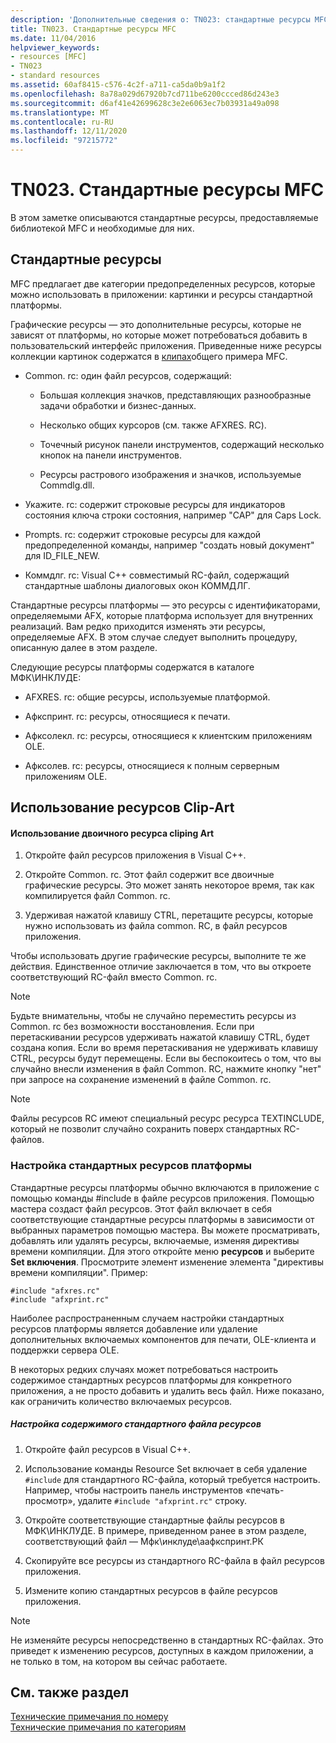 ```yaml
---
description: 'Дополнительные сведения о: TN023: стандартные ресурсы MFC'
title: TN023. Стандартные ресурсы MFC
ms.date: 11/04/2016
helpviewer_keywords:
- resources [MFC]
- TN023
- standard resources
ms.assetid: 60af8415-c576-4c2f-a711-ca5da0b9a1f2
ms.openlocfilehash: 8a78a029d67920b7cd711be6200ccced86d243e3
ms.sourcegitcommit: d6af41e42699628c3e2e6063ec7b03931a49a098
ms.translationtype: MT
ms.contentlocale: ru-RU
ms.lasthandoff: 12/11/2020
ms.locfileid: "97215772"
---
```

# <a name="tn023-standard-mfc-resources"></a>TN023. Стандартные ресурсы MFC

В этом заметке описываются стандартные ресурсы, предоставляемые библиотекой MFC и необходимые для них.

## <a name="standard-resources"></a>Стандартные ресурсы

MFC предлагает две категории предопределенных ресурсов, которые можно использовать в приложении: картинки и ресурсы стандартной платформы.

Графические ресурсы — это дополнительные ресурсы, которые не зависят от платформы, но которые может потребоваться добавить в пользовательский интерфейс приложения. Приведенные ниже ресурсы коллекции картинок содержатся в [клипах](../overview/visual-cpp-samples.md)общего примера MFC.

- Common. rc: один файл ресурсов, содержащий:

  - Большая коллекция значков, представляющих разнообразные задачи обработки и бизнес-данных.

  - Несколько общих курсоров (см. также AFXRES. RC).

  - Точечный рисунок панели инструментов, содержащий несколько кнопок на панели инструментов.

  - Ресурсы растрового изображения и значков, используемые Commdlg.dll.

- Укажите. rc: содержит строковые ресурсы для индикаторов состояния ключа строки состояния, например "CAP" для Caps Lock.

- Prompts. rc: содержит строковые ресурсы для каждой предопределенной команды, например "создать новый документ" для ID_FILE_NEW.

- Коммдлг. rc: Visual C++ совместимый RC-файл, содержащий стандартные шаблоны диалоговых окон КОММДЛГ.

Стандартные ресурсы платформы — это ресурсы с идентификаторами, определяемыми AFX, которые платформа использует для внутренних реализаций. Вам редко приходится изменять эти ресурсы, определяемые AFX. В этом случае следует выполнить процедуру, описанную далее в этом разделе.

Следующие ресурсы платформы содержатся в каталоге МФК\ИНКЛУДЕ:

- AFXRES. rc: общие ресурсы, используемые платформой.

- Афкспринт. rc: ресурсы, относящиеся к печати.

- Афксолекл. rc: ресурсы, относящиеся к клиентским приложениям OLE.

- Афксолев. rc: ресурсы, относящиеся к полным серверным приложениям OLE.

## <a name="using-clip-art-resources"></a>Использование ресурсов Clip-Art

#### <a name="to-use-a-clip-art-binary-resource"></a>Использование двоичного ресурса cliping Art

1. Откройте файл ресурсов приложения в Visual C++.

1. Откройте Common. rc. Этот файл содержит все двоичные графические ресурсы. Это может занять некоторое время, так как компилируется файл Common. rc.

1. Удерживая нажатой клавишу CTRL, перетащите ресурсы, которые нужно использовать из файла common. RC, в файл ресурсов приложения.

Чтобы использовать другие графические ресурсы, выполните те же действия. Единственное отличие заключается в том, что вы откроете соответствующий RC-файл вместо Common. rc.

> [!NOTE]
> Будьте внимательны, чтобы не случайно переместить ресурсы из Common. rc без возможности восстановления. Если при перетаскивании ресурсов удерживать нажатой клавишу CTRL, будет создана копия. Если во время перетаскивания не удерживать клавишу CTRL, ресурсы будут перемещены. Если вы беспокоитесь о том, что вы случайно внесли изменения в файл Common. RC, нажмите кнопку "нет" при запросе на сохранение изменений в файле Common. rc.

> [!NOTE]
> Файлы ресурсов RC имеют специальный ресурс ресурса TEXTINCLUDE, который не позволит случайно сохранить поверх стандартных RC-файлов.

### <a name="customizing-standard-framework-resources"></a>Настройка стандартных ресурсов платформы

Стандартные ресурсы платформы обычно включаются в приложение с помощью команды #include в файле ресурсов приложения. Помощью мастера создаст файл ресурсов. Этот файл включает в себя соответствующие стандартные ресурсы платформы в зависимости от выбранных параметров помощью мастера. Вы можете просматривать, добавлять или удалять ресурсы, включаемые, изменяя директивы времени компиляции. Для этого откройте меню **ресурсов** и выберите **Set включения**. Просмотрите элемент изменение элемента "директивы времени компиляции". Пример:

```
#include "afxres.rc"
#include "afxprint.rc"
```

Наиболее распространенным случаем настройки стандартных ресурсов платформы является добавление или удаление дополнительных включаемых компонентов для печати, OLE-клиента и поддержки сервера OLE.

В некоторых редких случаях может потребоваться настроить содержимое стандартных ресурсов платформы для конкретного приложения, а не просто добавить и удалить весь файл. Ниже показано, как ограничить количество включаемых ресурсов.

##### <a name="to-customize-the-contents-of-a-standard-resource-file"></a>Настройка содержимого стандартного файла ресурсов

1. Откройте файл ресурсов в Visual C++.

1. Использование команды Resource Set включает в себя удаление `#include` для стандартного RC-файла, который требуется настроить. Например, чтобы настроить панель инструментов «печать-просмотр», удалите `#include "afxprint.rc"` строку.

1. Откройте соответствующие стандартные файлы ресурсов в МФК\ИНКЛУДЕ. В примере, приведенном ранее в этом разделе, соответствующий файл — Мфк\инклуде\аафкспринт.РК

1. Скопируйте все ресурсы из стандартного RC-файла в файл ресурсов приложения.

1. Измените копию стандартных ресурсов в файле ресурсов приложения.

> [!NOTE]
> Не изменяйте ресурсы непосредственно в стандартных RC-файлах. Это приведет к изменению ресурсов, доступных в каждом приложении, а не только в том, на котором вы сейчас работаете.

## <a name="see-also"></a>См. также раздел

[Технические примечания по номеру](../mfc/technical-notes-by-number.md)<br/>
[Технические примечания по категориям](../mfc/technical-notes-by-category.md)
